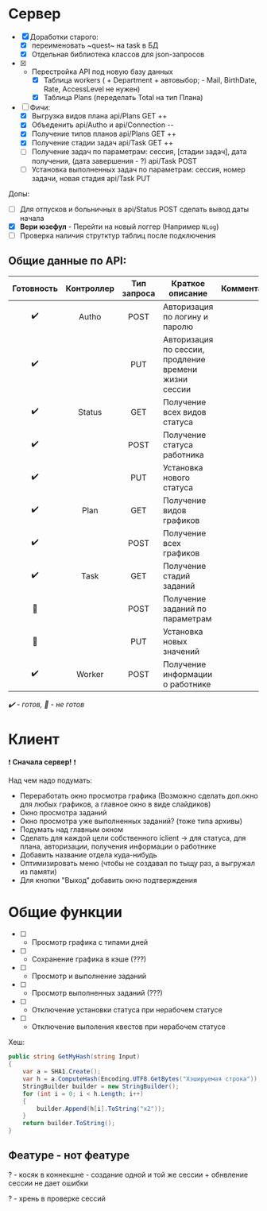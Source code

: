 
# Сервер


- [x] Доработки старого:
    - [x] переименовать ~quest~ на task в БД
    - [x] Отдельная библиотека классов для json-запросов

- [x] - Перестройка API под новую базу данных
    - [x] Таблица workers (	+ Department + автовыбор; - Mail, BirthDate, Rate, AccessLevel не нужен)
    - [x] Таблица Plans (переделать Total на тип Плана)	
    	
- [ ] Фичи:
    - [x] Выгрузка видов плана api/Plans GET ++
    - [x] Объеденить api/Autho и api/Connection --
    - [x] Получение типов планов api/Plans GET ++
    - [x] Получение стадии задач api/Task GET ++
    - [ ] Получение задач по параметрам: сессия, [стадии задач], дата получения, (дата завершения - ?) api/Task POST
    - [ ] Установка выполненных задач по параметрам: сессия, номер задачи, новая стадия api/Task PUT

Допы:
- [ ] Для отпусков и больничных в api/Status POST сделать вывод даты начала
- [x] **Вери юзефул** - Перейти на новый логгер (Например `NLog`)
- [ ] Проверка наличия струтктур таблиц после подключения

## Общие данные по API:


|Готовность	          |Контроллер|Тип запроса| Краткое описание                                     |Комментарий|
|:-------------------:|:--------:|:---------:|------------------------------------------------------|-----------|
|:heavy_check_mark:   |Autho     |POST       | Авторизация по логину и паролю                       ||
|:heavy_check_mark:   |          |PUT        | Авторизация по сессии, продление времени жизни сессии||
|:heavy_check_mark:   |Status    |GET        | Получение всех видов статуса                         ||
|:heavy_check_mark:   |          |POST       | Получение статуса работника                          ||
|:heavy_check_mark:   |          |PUT        | Установка нового статуса                             ||
|:heavy_check_mark:   |Plan      |GET        | Получение видов графиков                             ||
|:heavy_check_mark:   |          |POST       | Получение всех графиков                              ||
|:heavy_check_mark:   |Task      |GET        | Получение стадий заданий                             ||
|:black_square_button:|          |POST       | Получение заданий по параметрам                      ||
|:black_square_button:|          |PUT        | Установка новых значений                             ||
|:heavy_check_mark:   |Worker    |POST       | Получение информации о работнике                     ||

*:heavy_check_mark: - готов, :black_square_button: - не готов*

# Клиент

:heavy_exclamation_mark: **Сначала сервер!** :heavy_exclamation_mark:

 Над чем надо подумать:
- Переработать окно просмотра графика (Возможно сделать доп.окно для любых графиков, а главное окно в виде слайдиков)
- Окно просмотра заданий
- Окно просмотра уже выполненных заданий? (тоже типа архивы)
- Подумать над главным окном
- Сделать для каждой цели собственного iclient -> для статуса, для плана, авторизации, получения информации о работнике
- Добавить название отдела куда-нибудь
- Оптимизировать меню (чтобы не создавал по тыщу раз, а выгружал из памяти)
- Для кнопки "Выход" добавить окно подтверждения


# Общие функции


- [ ] - Просмотр графика с типами дней
- [ ] - Сохранение графика в кэше (???)
- [ ] - Просмотр и выполнение заданий
- [ ] - Просмотр выполненных заданий (???)
- [ ] - Отключение установки статуса при нерабочем статусе
- [ ] - Отключение выполения квестов при нерабочем статусе


Хеш: 


```cs
public string GetMyHash(string Input)
{
	var a = SHA1.Create();
	var h = a.ComputeHash(Encoding.UTF8.GetBytes("Хэшируемая строка"));
	StringBuilder builder = new StringBuilder();
	for (int i = 0; i < h.Length; i++)
	{
		builder.Append(h[i].ToString("x2"));
	}
	return builder.ToString();
}
```

## Феатуре - нот феатуре


? - косяк в коннекшне - создание одной и той же сессии + обнвление сессии не дает ошибки

? - хрень в проверке сессий

